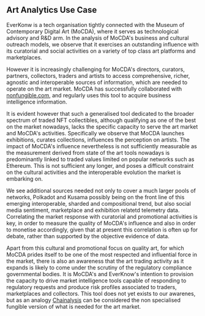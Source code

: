 Art Analytics Use Case
----------------------

EverKonw is a tech organisation tightly connected with the Museum of Contemporary Digital Art (MoCDA), where it serves as technological advisory and R&D arm.
In the analysis of MoCDA's business and cultural outreach models, we observe that it exercises an outstanding influence with its curatorial and social activities on a variety of top class art platforms and marketplaces. 

However it is increasingly challenging for MoCDA's directors, curators, partners, collectors, traders and artists to access comprehensive, richer, agnostic and interoperable sources of information, which are needed to operate on the art market. MoCDA has successfully collaborated with [nonfungible.com](nonfungible.com), and regularly uses this tool to acquire business intelligence information.

It is evident however that such a generalised tool dedicated to the broader spectrum of traded NFT collectibles, although qualifying as one of the best on the market nowadays, lacks the specific capacity to serve the art market and MoCDA's activities.
Specifically we observe that MoCDA launches exhibitions, curates collections, influences the perception on artists. The impact of MoCDA's influence nevertheless is not sufficiently measurable as the measurement derived from state of the art tools nowadays is predominantly linked to traded values limited on popular networks such as Ethereum. This is not sufficient any longer, and poses a difficult constraint on the cultural activities and the interoperable evolution the market is embarking on.

We see additional sources needed not only to cover a much larger pools of networks, Polkadot and Kusama possibly being on the front line of this emerging interoperable, sharded and compositional trend, but also social media sentiment, marketplace and exhibition relatetd telemetry data. Correlating the market response with curatorial and promotional activities is key, in order to measure the quality of MoCDA's influence and also in order to monetise accordingly, given that at present this correlation is often up for debate, rather than supported by the objective evidence of data.

Apart from this cultural and promotional focus on quality art, for which MoCDA prides itself to be one of the most respected and influential force in the market, there is also an awareness that the art trading activity as it expands is likely to come under the scrutiny of the regulatory compliance governmental bodies.
It is MoCDA's and EverKnow's intention to provision the capacity to drive market intelligence tools capable of responding to regulatory requests and produce risk profiles associated to traders, marketplaces and collectors. This tool does not yet exists to our awarenes, but as an analogy [Chainalysis](https://www.chainalysis.com/) can be considered the non specialised fungible version of what is needed for the art market.

